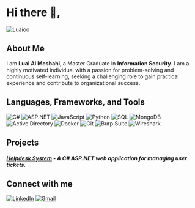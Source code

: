 <h1 align="">Hi there 👋,</h1>

<p align="">
<img src="https://komarev.com/ghpvc/?username=Luaioo&label=Profile%20views&color=0e75b6&style=flat" alt="Luaioo"/>
</p>

## About Me
I am **Luai Al Mesbahi**, a Master Graduate in **Information Security**. I am a highly motivated individual with a passion for problem-solving and continuous self-learning, seeking a challenging role to gain practical experience and contribute to organizational success.  


## Languages, Frameworks, and Tools

![C#](https://img.shields.io/badge/C%23-239120?style=for-the-badge&logo=c-sharp&logoColor=white)
![ASP.NET](https://img.shields.io/badge/ASP.NET-512BD4?style=for-the-badge&logo=dotnet&logoColor=white)
![JavaScript](https://img.shields.io/badge/JavaScript-323330?style=for-the-badge&logo=javascript&logoColor=F7DF1E)
![Python](https://img.shields.io/badge/Python-14354C?style=for-the-badge&logo=python&logoColor=white)
![SQL](https://img.shields.io/badge/SQL-336791?style=for-the-badge&logo=postgresql&logoColor=white)
![MongoDB](https://img.shields.io/badge/MongoDB-4EA94B?style=for-the-badge&logo=mongodb&logoColor=white)
![Active Directory](https://img.shields.io/badge/Active%20Directory-0067B8?style=for-the-badge&logo=microsoft&logoColor=white)
![Docker](https://img.shields.io/badge/Docker-2496ED?style=for-the-badge&logo=docker&logoColor=white)
![Git](https://img.shields.io/badge/Git-F05032?style=for-the-badge&logo=git&logoColor=white)
![Burp Suite](https://img.shields.io/badge/Burp_Suite-FF6633?style=for-the-badge&logo=burpsuite&logoColor=white)
![Wireshark](https://img.shields.io/badge/Wireshark-1679A7?style=for-the-badge&logo=wireshark&logoColor=white)



## Projects
##### [Helpdesk System](https://github.com/Luaioo/Help-Desk-System) - A C# ASP.NET web application for managing user tickets.



## Connect with me
[![LinkedIn](https://img.shields.io/badge/LinkedIn-0077B5?style=for-the-badge&logo=linkedin&logoColor=white)](https://linkedin.com/in/Luaioo)
[![Gmail](https://img.shields.io/badge/Gmail-D14836?style=for-the-badge&logo=gmail&logoColor=white)](mailto:luaialmesbahi@gmail.com)






